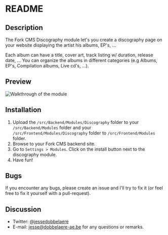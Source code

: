 # README

## Description
The Fork CMS Discography module let's you create a discography page on your website displaying the artist his albums, EP's, ...

Each album can have a title, cover art, track listing w/ duration, release date, ... You can organize the albums in different categories (e.g Albums, EP's, Compilation albums, Live cd's, ...).

## Preview
![Walkthrough of the module](http://i.imgur.com/qfAEpUK.gif "Walkthrough of the module")

## Installation

1. Upload the `/src/Backend/Modules/Discography` folder to your `/src/Backend/Modules` folder and your `/src/Frontend/Modules/Discography` folder to `/src/Frontend/Modules` folder.
3. Browse to your Fork CMS backend site.
4. Go to `Settings > Modules`. Click on the install button next to the discography module.
5. Have fun!

## Bugs

If you encounter any bugs, please create an issue and I'll try to fix it (or feel free to fix it yourself with a pull-request).

## Discussion
- Twitter: [@jessedobbelaere](https://www.twitter.com/jessedobbelaere)
- E-mail: <jesse@dobbelaere-ae.be> for any questions or remarks.
